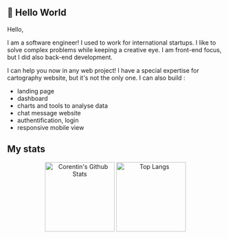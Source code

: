 ## 👋 Hello World

Hello,

I am a software engineer! I used to work for international startups.
I like to solve complex problems while keeping a creative eye. I am front-end focus, but I did also back-end development.

I can help you now in any web project! I have a special expertise for cartography website, but it's not the only one. I can also build :
- landing page
- dashboard
- charts and tools to analyse data
- chat message website
- authentification, login
- responsive mobile view

## My stats
<p align="center">
  <img alt="Corentin's Github Stats" src="https://github-readme-stats.vercel.app/api?username=corentin-ach&show_icons=true&count_private=true&theme=react&hide_border=true&bg_color=1F222E&title_color=F85D7F&icon_color=F8D866&hide=stars,prs" height="162px"/>
    <img alt="Top Langs" src="https://github-readme-stats.vercel.app/api/top-langs/?username=corentin-ach&langs_count=8&layout=compact&theme=react&hide_border=true&bg_color=1F222E&title_color=F85D7F&icon_color=F8D866&hide=Jupyter%20Notebook" height="162px"/>
</p>
